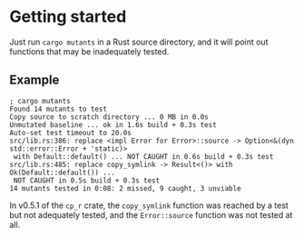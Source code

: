 # Getting started

Just run `cargo mutants` in a Rust source directory, and it will point out
functions that may be inadequately tested.

## Example

```none
; cargo mutants
Found 14 mutants to test
Copy source to scratch directory ... 0 MB in 0.0s
Unmutated baseline ... ok in 1.6s build + 0.3s test
Auto-set test timeout to 20.0s
src/lib.rs:386: replace <impl Error for Error>::source -> Option<&(dyn std::error::Error + 'static)>
 with Default::default() ... NOT CAUGHT in 0.6s build + 0.3s test
src/lib.rs:485: replace copy_symlink -> Result<()> with Ok(Default::default()) ...
 NOT CAUGHT in 0.5s build + 0.3s test
14 mutants tested in 0:08: 2 missed, 9 caught, 3 unviable
```

In v0.5.1 of the `cp_r` crate, the `copy_symlink` function was reached by a test
but not adequately tested, and the `Error::source` function was not tested at all.
